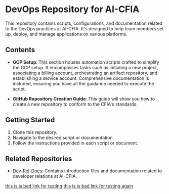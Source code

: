 # DevOps Repository for AI-CFIA

This repository contains scripts, configurations, and documentation related to the DevOps practices at AI-CFIA. It's designed to help team members set up, deploy, and manage applications on various platforms.

## Contents

- **GCP Setup**: This section houses automation scripts crafted to simplify the GCP setup. It encompasses tasks such as initiating a new project, associating a billing account, orchestrating an artifact repository, and establishing a service account. Comprehensive documentation is included, ensuring you have all the guidance needed to execute the script.

- **GitHub Repository Creation Guide**: This guide will show you how to create a new repository to conform to the CFIA's standards.

## Getting Started

1. Clone this repository.
2. Navigate to the desired script or documentation.
3. Follow the instructions provided in each script or document.

## Related Repositories

- [Dev-Rel-Docs](https://github.com/ai-cfia/dev-rel-docs): Contains introduction files and documentation related to developer relations at AI-CFIA.

[this is is bad link for testing](github-repository-creation-guide.mdd)
[this is is bad link for testing again](google.com/badlink)
